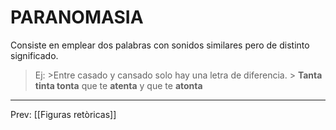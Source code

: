 # PARANOMASIA
Consiste en emplear dos palabras con sonidos similares pero de distinto significado.

>Ej:
	>Entre casado y cansado solo hay una letra de diferencia.
	> **Tanta tinta tonta** que te **atenta** y que te **atonta**

___
Prev: [[Figuras retòricas]]